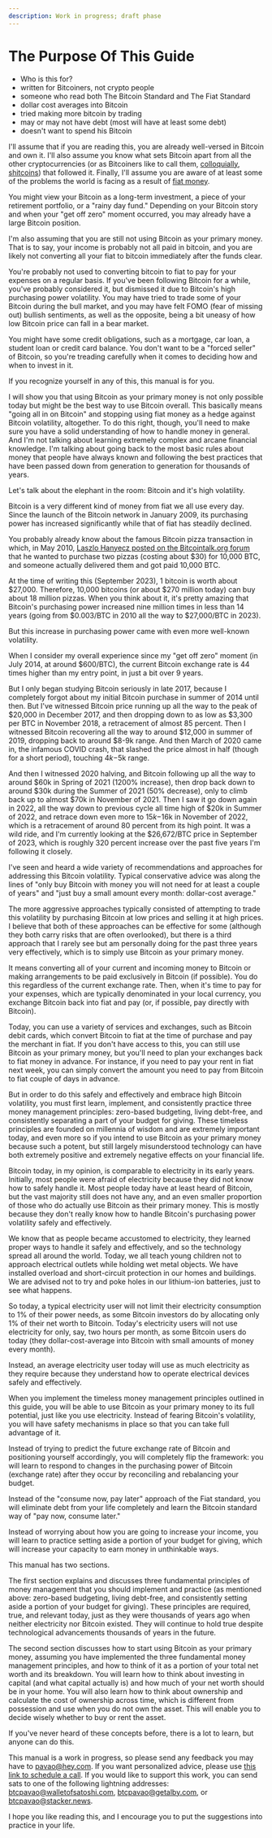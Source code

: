 ```yaml
---
description: Work in progress; draft phase
---
```


# The Purpose Of This Guide

* Who is this for?
* written for Bitcoiners, not crypto people
* someone who read both The Bitcoin Standard and The Fiat Standard
* dollar cost averages into Bitcoin
* tried making more bitcoin by trading
* may or may not have debt (most will have at least some debt)
* doesn't want to spend his Bitcoin

I'll assume that if you are reading this, you are already well-versed in Bitcoin and own it. I'll also assume you know what sets Bitcoin apart from all the other cryptocurrencies (or as Bitcoiners like to call them, [colloquially](https://youtu.be/vf1dym16poc?si=xryyftPxeWf8j1Q5), [shitcoins](https://coinmarketcrap.co/)) that followed it. Finally, I'll assume you are aware of at least some of the problems the world is facing as a result of [fiat money](https://www.amazon.com/Fiat-Standard-Slavery-Alternative-Civilization/dp/1544526474).

You might view your Bitcoin as a long-term investment, a piece of your retirement portfolio, or a "rainy day fund." Depending on your Bitcoin story and when your "get off zero" moment occurred, you may already have a large Bitcoin position.

I'm also assuming that you are still not using Bitcoin as your primary money. That is to say, your income is probably not all paid in bitcoin, and you are likely not converting all your fiat to bitcoin immediately after the funds clear.

You're probably not used to converting bitcoin to fiat to pay for your expenses on a regular basis. If you've been following Bitcoin for a while, you've probably considered it, but dismissed it due to Bitcoin's high purchasing power volatility. You may have tried to trade some of your Bitcoin during the bull market, and you may have felt FOMO (fear of missing out) bullish sentiments, as well as the opposite, being a bit uneasy of how low Bitcoin price can fall in a bear market.&#x20;

You might have some credit obligations, such as a mortgage, car loan, a student loan or credit card balance. You don't want to be a "forced seller" of Bitcoin, so you're treading carefully when it comes to deciding how and when to invest in it.

If you recognize yourself in any of this, this manual is for you.

I will show you that using Bitcoin as your primary money is not only possible today but might be the best way to use Bitcoin overall. This basically means "going all in on Bitcoin" and stopping using fiat money as a hedge against Bitcoin volatility, altogether. To do this right, though, you'll need to make sure you have a solid understanding of how to handle money in general. And I'm not talking about learning extremely complex and arcane financial knowledge. I'm talking about going back to the most basic rules about money that people have always known and following the best practices that have been passed down from generation to generation for thousands of years.

Let's talk about the elephant in the room: Bitcoin and it's high volatility.

Bitcoin is a very different kind of money from fiat we all use every day. Since the launch of the Bitcoin network in January 2009, its purchasing power has increased significantly while that of fiat has steadily declined.

You probably already know about the famous Bitcoin pizza transaction in which, in May 2010, [Laszlo Hanyecz posted on the Bitcointalk.org forum](https://bitcointalk.org/index.php?topic=137.0) that he wanted to purchase two pizzas (costing about $30) for 10,000 BTC, and someone actually delivered them and got paid 10,000 BTC.&#x20;

At the time of writing this (September 2023), 1 bitcoin is worth about $27,000. Therefore, 10,000 bitcoins (or about $270 million today) can buy about 18 million pizzas. When you think about it, it's pretty amazing that Bitcoin's purchasing power increased nine million times in less than 14 years (going from $0.003/BTC in 2010 all the way to $27,000/BTC in 2023).

But this increase in purchasing power came with even more well-known volatility.

When I consider my overall experience since my "get off zero" moment (in July 2014, at around $600/BTC), the current Bitcoin exchange rate is 44 times higher than my entry point, in just a bit over 9 years.

But I only began studying Bitcoin seriously in late 2017, because I completely forgot about my initial Bitcoin purchase in summer of 2014 until then. But I've witnessed Bitcoin price running up all the way to the peak of $20,000 in December 2017, and then dropping down to as low as $3,300 per BTC in November 2018, a retracement of almost 85 percent. Then I witnessed Bitcoin recovering all the way to around $12,000 in summer of 2019, dropping back to around $8-9k range. And then March of 2020 came in, the infamous COVID crash, that slashed the price almost in half (though for a short period), touching $4k-$5k range.

And then I witnessed 2020 halving, and Bitcoin following up all the way to around $60k in Spring of 2021 (1200% increase), then drop back down to around $30k during the Summer of 2021 (50% decrease), only to climb back up to almost $70k in November of 2021. Then I saw it go down again in 2022, all the way down to previous cycle all time high of $20k in Summer of 2022, and retrace down even more to $15k-$16k in November of 2022, which is a retracement of around 80 percent from its high point. It was a wild ride, and I'm currently looking at the $26,672/BTC price in September of 2023, which is roughly 320 percent increase over the past five years I'm following it closely.

I've seen and heard a wide variety of recommendations and approaches for addressing this Bitcoin volatility. Typical conservative advice was along the lines of "only buy Bitcoin with money you will not need for at least a couple of years" and "just buy a small amount every month: dollar-cost average."&#x20;

The more aggressive approaches typically consisted of attempting to trade this volatility by purchasing Bitcoin at low prices and selling it at high prices. I believe that both of these approaches can be effective for some (although they both carry risks that are often overlooked), but there is a third approach that I rarely see but am personally doing for the past three years very effectively, which is to simply use Bitcoin as your primary money.

It means converting all of your current and incoming money to Bitcoin or making arrangements to be paid exclusively in Bitcoin (if possible). You do this regardless of the current exchange rate. Then, when it's time to pay for your expenses, which are typically denominated in your local currency, you exchange Bitcoin back into fiat and pay (or, if possible, pay directly with Bitcoin).

Today, you can use a variety of services and exchanges, such as Bitcoin debit cards, which convert Bitcoin to fiat at the time of purchase and pay the merchant in fiat. If you don't have access to this, you can still use Bitcoin as your primary money, but you'll need to plan your exchanges back to fiat money in advance. For instance, if you need to pay your rent in fiat next week, you can simply convert the amount you need to pay from Bitcoin to fiat couple of days in advance.

But in order to do this safely and effectively and embrace high Bitcoin volatility, you must first learn, implement, and consistently practice three money management principles: zero-based budgeting, living debt-free, and consistently separating a part of your budget for giving. These timeless principles are founded on millennia of wisdom and are extremely important today, and even more so if you intend to use Bitcoin as your primary money because such a potent, but still largely misunderstood technology can have both extremely positive and extremely negative effects on your financial life.

Bitcoin today, in my opinion, is comparable to electricity in its early years. Initially, most people were afraid of electricity because they did not know how to safely handle it. Most people today have at least heard of Bitcoin, but the vast majority still does not have any, and an even smaller proportion of those who do actually use Bitcoin as their primary money. This is mostly because they don't really know how to handle Bitcoin's purchasing power volatility safely and effectively.

We know that as people became accustomed to electricity, they learned proper ways to handle it safely and effectively, and so the technology spread all around the world. Today, we all teach young children not to approach electrical outlets while holding wet metal objects. We have installed overload and short-circuit protection in our homes and buildings. We are advised not to try and poke holes in our lithium-ion batteries, just to see what happens.

So today, a typical electricity user will not limit their electricity consumption to 1% of their power needs, as some Bitcoin investors do by allocating only 1% of their net worth to Bitcoin. Today's electricity users will not use electricity for only, say, two hours per month, as some Bitcoin users do today (they dollar-cost-average into Bitcoin with small amounts of money every month).

Instead, an average electricity user today will use as much electricity as they require because they understand how to operate electrical devices safely and effectively.&#x20;

When you implement the timeless money management principles outlined in this guide, you will be able to use Bitcoin as your primary money to its full potential, just like you use electricity. Instead of fearing Bitcoin's volatility, you will have safety mechanisms in place so that you can take full advantage of it.

Instead of trying to predict the future exchange rate of Bitcoin and positioning yourself accordingly, you will completely flip the framework: you will learn to respond to changes in the purchasing power of Bitcoin (exchange rate) after they occur by reconciling and rebalancing your budget.

Instead of the "consume now, pay later" approach of the Fiat standard, you will eliminate debt from your life completely and learn the Bitcoin standard way of "pay now, consume later."

Instead of worrying about how you are going to increase your income, you will learn to practice setting aside a portion of your budget for giving, which will increase your capacity to earn money in unthinkable ways.

This manual has two sections.

The first section explains and discusses three fundamental principles of money management that you should implement and practice (as mentioned above: zero-based budgeting, living debt-free, and consistently setting aside a portion of your budget for giving). These principles are required, true, and relevant today, just as they were thousands of years ago when neither electricity nor Bitcoin existed. They will continue to hold true despite technological advancements thousands of years in the future.

The second section discusses how to start using Bitcoin as your primary money, assuming you have implemented the three fundamental money management principles, and how to think of it as a portion of your total net worth and its breakdown. You will learn how to think about investing in capital (and what capital actually is) and how much of your net worth should be in your home. You will also learn how to think about ownership and calculate the cost of ownership across time, which is different from possession and use when you do not own the asset. This will enable you to decide wisely whether to buy or rent the asset.

If you've never heard of these concepts before, there is a lot to learn, but anyone can do this.&#x20;

This manual is a work in progress, so please send any feedback you may have to pavao@hey.com. If you want personalized advice, please use [this link to schedule a call](https://calendly.com/btcpavao/practical-bitcoin-standard). If you would like to support this work, you can send sats to one of the following lightning addresses: [btcpavao@walletofsatoshi.com](lightning:lnurl1dp68gurn8ghj7ampd3kx2ar0veekzar0wd5xjtnrdakj7tnhv4kxctttdehhwm30d3h82unvwqhkyarrwpshvct0mdrxgm), [btcpavao@getalby.com](https://getalby.com/p/btcpavao), or [btcpavao@stacker.news](lightning:lnurl1dp68gurn8ghj7um5v93kketj9ehx2amn9uh8wetvdskkkmn0wahz7mrww4excup0vf6xxurpwesk72f89wh).

I hope you like reading this, and I encourage you to put the suggestions into practice in your life.
